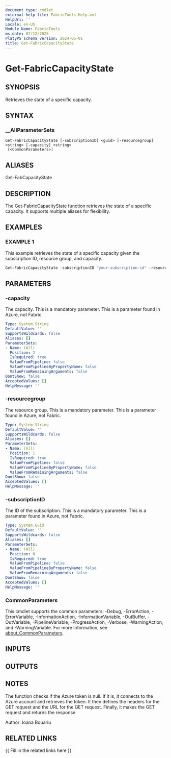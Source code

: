 ```yaml
---
document type: cmdlet
external help file: FabricTools-Help.xml
HelpUri: ''
Locale: en-US
Module Name: FabricTools
ms.date: 07/12/2025
PlatyPS schema version: 2024-05-01
title: Get-FabricCapacityState
---
```


# Get-FabricCapacityState

## SYNOPSIS

Retrieves the state of a specific capacity.

## SYNTAX

### __AllParameterSets

```
Get-FabricCapacityState [-subscriptionID] <guid> [-resourcegroup] <string> [-capacity] <string>
 [<CommonParameters>]
```

## ALIASES

Get-FabCapacityState

## DESCRIPTION

The Get-FabricCapacityState function retrieves the state of a specific capacity.
It supports multiple aliases for flexibility.

## EXAMPLES

### EXAMPLE 1

This example retrieves the state of a specific capacity given the subscription ID, resource group, and capacity.

```powershell
Get-FabricCapacityState -subscriptionID "your-subscription-id" -resourcegroupID "your-resource-group" -capacityID "your-capacity"
```

## PARAMETERS

### -capacity

The capacity.
This is a mandatory parameter.
This is a parameter found in Azure, not Fabric.

```yaml
Type: System.String
DefaultValue: ''
SupportsWildcards: false
Aliases: []
ParameterSets:
- Name: (All)
  Position: 2
  IsRequired: true
  ValueFromPipeline: false
  ValueFromPipelineByPropertyName: false
  ValueFromRemainingArguments: false
DontShow: false
AcceptedValues: []
HelpMessage: ''
```

### -resourcegroup

The resource group.
This is a mandatory parameter.
This is a parameter found in Azure, not Fabric.

```yaml
Type: System.String
DefaultValue: ''
SupportsWildcards: false
Aliases: []
ParameterSets:
- Name: (All)
  Position: 1
  IsRequired: true
  ValueFromPipeline: false
  ValueFromPipelineByPropertyName: false
  ValueFromRemainingArguments: false
DontShow: false
AcceptedValues: []
HelpMessage: ''
```

### -subscriptionID

The ID of the subscription.
This is a mandatory parameter.
This is a parameter found in Azure, not Fabric.

```yaml
Type: System.Guid
DefaultValue: ''
SupportsWildcards: false
Aliases: []
ParameterSets:
- Name: (All)
  Position: 0
  IsRequired: true
  ValueFromPipeline: false
  ValueFromPipelineByPropertyName: false
  ValueFromRemainingArguments: false
DontShow: false
AcceptedValues: []
HelpMessage: ''
```

### CommonParameters

This cmdlet supports the common parameters: -Debug, -ErrorAction, -ErrorVariable,
-InformationAction, -InformationVariable, -OutBuffer, -OutVariable, -PipelineVariable,
-ProgressAction, -Verbose, -WarningAction, and -WarningVariable. For more information, see
[about_CommonParameters](https://go.microsoft.com/fwlink/?LinkID=113216).

## INPUTS

## OUTPUTS

## NOTES

The function checks if the Azure token is null.
If it is, it connects to the Azure account and retrieves the token.
It then defines the headers for the GET request and the URL for the GET request.
Finally, it makes the GET request and returns the response.

Author: Ioana Bouariu

## RELATED LINKS

{{ Fill in the related links here }}

